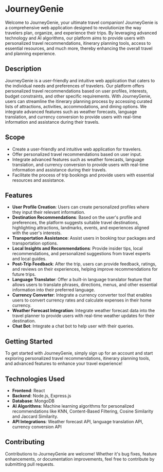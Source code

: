 # JourneyGenie

Welcome to JourneyGenie, your ultimate travel companion! JourneyGenie is a comprehensive web application designed to revolutionize the way travelers plan, organize, and experience their trips. By leveraging advanced technology and AI algorithms, our platform aims to provide users with personalized travel recommendations, itinerary planning tools, access to essential resources, and much more, thereby enhancing the overall travel and planning experience.

## Description

JourneyGenie is a user-friendly and intuitive web application that caters to the individual needs and preferences of travelers. Our platform offers personalized travel recommendations based on user profiles, interests, budget constraints, and other specific requirements. With JourneyGenie, users can streamline the itinerary planning process by accessing curated lists of attractions, activities, accommodations, and dining options. We integrate advanced features such as weather forecasts, language translation, and currency conversion to provide users with real-time information and assistance during their travels.

## Scope

- Create a user-friendly and intuitive web application for travelers.
- Offer personalized travel recommendations based on user input.
- Integrate advanced features such as weather forecasts, language translation, and currency conversion to provide users with real-time information and assistance during their travels.
- Facilitate the process of trip bookings and provide users with essential resources and assistance.

## Features

- **User Profile Creation**: Users can create personalized profiles where they input their relevant information.
- **Destination Recommendations**: Based on the user's profile and preferences, the platform suggests suitable travel destinations, highlighting attractions, landmarks, events, and experiences aligned with the user's interests.
- **Transportation Assistance**: Assist users in booking tour packages and transportation options.
- **Local Insights and Recommendations**: Provide insider tips, local recommendations, and personalized suggestions from travel experts and local guides.
- **Post-Trip Feedback**: After the trip, users can provide feedback, ratings, and reviews on their experiences, helping improve recommendations for future trips.
- **Language Translator**: Offer a built-in language translator feature that allows users to translate phrases, directions, menus, and other essential information into their preferred language.
- **Currency Converter**: Integrate a currency converter tool that enables users to convert currency rates and calculate expenses in their home currency.
- **Weather Forecast Integration**: Integrate weather forecast data into the travel planner to provide users with real-time weather updates for their destination.
- **Chat Bot**: Integrate a chat bot to help user with their queries.

## Getting Started

To get started with JourneyGenie, simply sign up for an account and start exploring personalized travel recommendations, itinerary planning tools, and advanced features to enhance your travel experience!

## Technologies Used

- **Frontend**: React
- **Backend**: Node.js, Express.js
- **Database**: MongoDB
- **AI Algorithms**: Machine learning algorithms for personalized recommendations like KNN, Content-Based Filtering, Cosine Similarity and Jaccard Similarity.
- **API Integrations**: Weather forecast API, language translation API, currency conversion API

## Contributing

Contributions to JourneyGenie are welcome! Whether it's bug fixes, feature enhancements, or documentation improvements, feel free to contribute by submitting pull requests.
